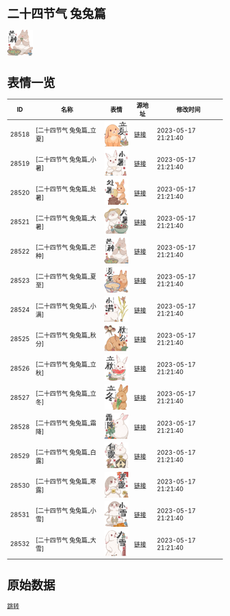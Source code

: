 # 二十四节气 兔兔篇

<img src="./cover.png" height="60" alt="cover" />

# 表情一览

|ID|名称|表情|源地址|修改时间|
|----|----|----|----|----|
|28518|[二十四节气 兔兔篇_立夏]|<img src="./pic/028518_%5B二十四节气 兔兔篇_立夏%5D.png" height="60" alt="立夏"/>|[链接](https://i0.hdslb.com/bfs/garb/21fbb838672ddd5b6d145bf31b3f37af2135acb6.png)|2023-05-17 21:21:40|
|28519|[二十四节气 兔兔篇_小暑]|<img src="./pic/028519_%5B二十四节气 兔兔篇_小暑%5D.png" height="60" alt="小暑"/>|[链接](https://i0.hdslb.com/bfs/garb/de67951a38682487292a60d0257925de0f5a6f58.png)|2023-05-17 21:21:40|
|28520|[二十四节气 兔兔篇_处暑]|<img src="./pic/028520_%5B二十四节气 兔兔篇_处暑%5D.png" height="60" alt="处暑"/>|[链接](https://i0.hdslb.com/bfs/garb/2d2a4bcd111647434c409deb4deb57163fe3fcad.png)|2023-05-17 21:21:40|
|28521|[二十四节气 兔兔篇_大暑]|<img src="./pic/028521_%5B二十四节气 兔兔篇_大暑%5D.png" height="60" alt="大暑"/>|[链接](https://i0.hdslb.com/bfs/garb/f19ed09ee807cc379f3d61ce2257d0caa1eb98b2.png)|2023-05-17 21:21:40|
|28522|[二十四节气 兔兔篇_芒种]|<img src="./pic/028522_%5B二十四节气 兔兔篇_芒种%5D.png" height="60" alt="芒种"/>|[链接](https://i0.hdslb.com/bfs/garb/444b79c5ee2e14d05e3cbb3115bfb9c234a6d016.png)|2023-05-17 21:21:40|
|28523|[二十四节气 兔兔篇_夏至]|<img src="./pic/028523_%5B二十四节气 兔兔篇_夏至%5D.png" height="60" alt="夏至"/>|[链接](https://i0.hdslb.com/bfs/garb/8572f87dd87ce624b69ac6aeeb0db1ed5d7714ef.png)|2023-05-17 21:21:40|
|28524|[二十四节气 兔兔篇_小满]|<img src="./pic/028524_%5B二十四节气 兔兔篇_小满%5D.png" height="60" alt="小满"/>|[链接](https://i0.hdslb.com/bfs/garb/5826900efcba89fe80b76dae6cf812474a985e43.png)|2023-05-17 21:21:40|
|28525|[二十四节气 兔兔篇_秋分]|<img src="./pic/028525_%5B二十四节气 兔兔篇_秋分%5D.png" height="60" alt="秋分"/>|[链接](https://i0.hdslb.com/bfs/garb/d63c6922c2bcc7e5925ef14f2825a48447c96d0a.png)|2023-05-17 21:21:40|
|28526|[二十四节气 兔兔篇_立秋]|<img src="./pic/028526_%5B二十四节气 兔兔篇_立秋%5D.png" height="60" alt="立秋"/>|[链接](https://i0.hdslb.com/bfs/garb/bf095d4a03f9a6961d0065bd9e814fc71e9365f7.png)|2023-05-17 21:21:40|
|28527|[二十四节气 兔兔篇_立冬]|<img src="./pic/028527_%5B二十四节气 兔兔篇_立冬%5D.png" height="60" alt="立冬"/>|[链接](https://i0.hdslb.com/bfs/garb/cc6615aa72f379ef22ef08a01b2668cb0bf2df4a.png)|2023-05-17 21:21:40|
|28528|[二十四节气 兔兔篇_霜降]|<img src="./pic/028528_%5B二十四节气 兔兔篇_霜降%5D.png" height="60" alt="霜降"/>|[链接](https://i0.hdslb.com/bfs/garb/1da17707c78bc13dec379065ac607e4c7b23d3c8.png)|2023-05-17 21:21:40|
|28529|[二十四节气 兔兔篇_白露]|<img src="./pic/028529_%5B二十四节气 兔兔篇_白露%5D.png" height="60" alt="白露"/>|[链接](https://i0.hdslb.com/bfs/garb/5edda786151ef03f61a4f338c5d9a8d8f93ae03d.png)|2023-05-17 21:21:40|
|28530|[二十四节气 兔兔篇_寒露]|<img src="./pic/028530_%5B二十四节气 兔兔篇_寒露%5D.png" height="60" alt="寒露"/>|[链接](https://i0.hdslb.com/bfs/garb/341d96cc4b6b0cb94f340eed1a41272edded7004.png)|2023-05-17 21:21:40|
|28531|[二十四节气 兔兔篇_小雪]|<img src="./pic/028531_%5B二十四节气 兔兔篇_小雪%5D.png" height="60" alt="小雪"/>|[链接](https://i0.hdslb.com/bfs/garb/72148e15134718167d58f1146a22dc00dafb83fa.png)|2023-05-17 21:21:40|
|28532|[二十四节气 兔兔篇_大雪]|<img src="./pic/028532_%5B二十四节气 兔兔篇_大雪%5D.png" height="60" alt="大雪"/>|[链接](https://i0.hdslb.com/bfs/garb/7778a8bfa0008c6b533a5568f3db6a17d01faad2.png)|2023-05-17 21:21:40|

# 原始数据

[跳转](./raw.json)


